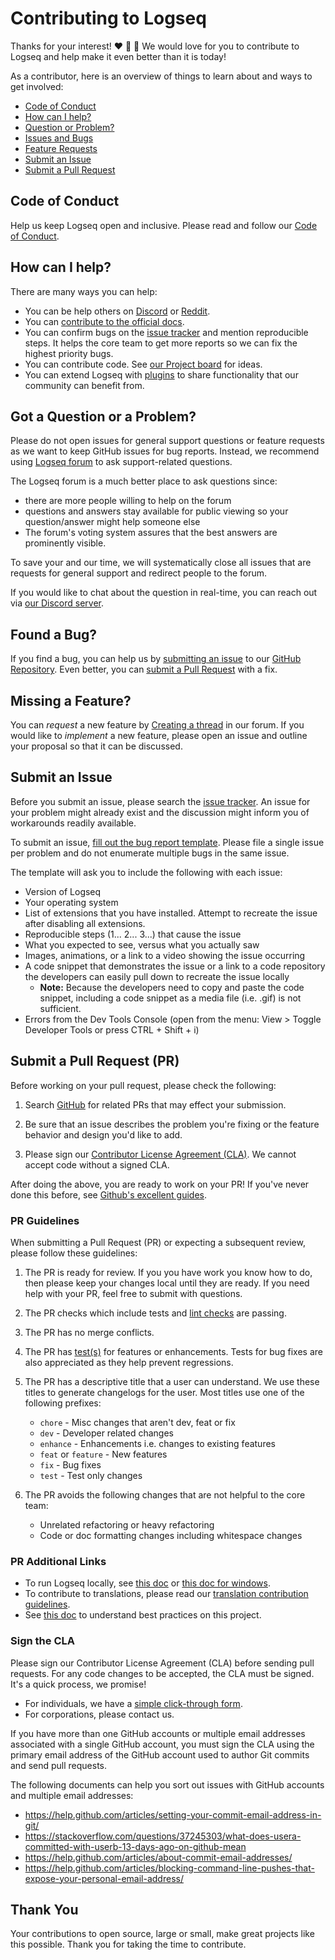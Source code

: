 # Contributing to Logseq

Thanks for your interest! :heart: :man_dancing: :woman_dancing: We would love
for you to contribute to Logseq and help make it even better than it is today!

As a contributor, here is an overview of things to learn about and ways to get involved:

- [Code of Conduct](#coc)
- [How can I help?](#how-can-i-help)
- [Question or Problem?](#question)
- [Issues and Bugs](#issue)
- [Feature Requests](#feature)
- [Submit an Issue](#submit-issue)
- [Submit a Pull Request](#submit-pr)

## <a name="coc"></a> Code of Conduct

Help us keep Logseq open and inclusive.
Please read and follow our [Code of Conduct][coc].

## <a name="how-can-i-help"></a> How can I help?

There are many ways you can help:

- You can be help others on [Discord][discord] or [Reddit](https://www.reddit.com/r/logseq).
- You can [contribute to the official docs](https://github.com/logseq/docs/blob/master/CONTRIBUTING.md).
- You can confirm bugs on the [issue tracker][issue-tracker] and mention reproducible steps. It helps the core team to get more reports so we can fix the highest priority bugs.
- You can contribute code. See [our Project board](https://github.com/orgs/logseq/projects/5/views/1) for ideas.
- You can extend Logseq with [plugins](https://docs.logseq.com/#/page/Plugins) to share functionality that our community can benefit from.

## <a name="question"></a> Got a Question or a Problem?

Please do not open issues for general support questions or feature requests as we want to keep GitHub issues for bug reports.
Instead, we recommend using [Logseq forum][forum] to ask support-related questions.

The Logseq forum is a much better place to ask questions since:

- there are more people willing to help on the forum
- questions and answers stay available for public viewing so your question/answer might help someone else
- The forum's voting system assures that the best answers are prominently visible.

To save your and our time, we will systematically close all issues that are requests for general support and redirect people to the forum.

If you would like to chat about the question in real-time, you can reach out via [our Discord server][discord].

## <a name="issue"></a> Found a Bug?

If you find a bug, you can help us by [submitting an issue](#submit-issue) to our [GitHub Repository][github].
Even better, you can [submit a Pull Request](#submit-pr) with a fix.

## <a name="feature"></a> Missing a Feature?

You can *request* a new feature by [Creating a thread][feature-request] in our forum.
If you would like to *implement* a new feature, please open an issue and outline your proposal so that it can be discussed.

## <a name="submit-issue"></a> Submit an Issue

Before you submit an issue, please search the [issue tracker][issue-tracker]. An issue for your problem might already exist and the discussion might inform you of workarounds readily available.

To submit an issue, [fill out the bug report template][new-issue]. Please file a
single issue per problem and do not enumerate multiple bugs in the same issue.

The template will ask you to include the following with each issue:

- Version of Logseq
- Your operating system
- List of extensions that you have installed. Attempt to recreate the issue after disabling all extensions.
- Reproducible steps (1... 2... 3...) that cause the issue
- What you expected to see, versus what you actually saw
- Images, animations, or a link to a video showing the issue occurring
- A code snippet that demonstrates the issue or a link to a  code repository the developers can easily pull down to recreate the  issue locally
  - **Note:** Because the developers need to copy and paste the code snippet, including a code snippet as a media file (i.e. .gif)  is not sufficient.
- Errors from the Dev Tools Console (open from the menu: View > Toggle Developer Tools or press CTRL + Shift + i)

## <a name="submit-pr"></a> Submit a Pull Request (PR)

Before working on your pull request, please check the following:

1. Search [GitHub][search-pr] for related PRs that may effect your submission.

2. Be sure that an issue describes the problem you're fixing or the feature
behavior and design you'd like to add.

3. Please sign our [Contributor License Agreement (CLA)](#cla). We cannot accept
code without a signed CLA.

After doing the above, you are ready to work on your PR! If you've never done this before, see [Github's excellent guides](https://docs.github.com/en/pull-requests).

### PR Guidelines

When submitting a Pull Request (PR) or expecting a subsequent review, please follow these guidelines:

1. The PR is ready for review. If you you have work you know how to do, then please keep your changes local until they are ready. If you need help with your PR, feel free to submit with questions.

2. The PR checks which include tests and [lint checks](https://github.com/logseq/logseq/blob/master/docs/dev-practices.md#linting) are passing.

3. The PR has no merge conflicts.

4. The PR has [test(s)](https://github.com/logseq/logseq/blob/master/docs/dev-practices.md#testing) for features or enhancements. Tests for bug fixes are also appreciated as they help prevent regressions.

5. The PR has a descriptive title that a user can understand. We use these titles to generate changelogs for the user. Most titles use one of the following prefixes:
   * `chore` - Misc changes that aren't dev, feat or fix
   * `dev` - Developer related changes
   * `enhance` - Enhancements i.e. changes to existing features
   * `feat` or `feature` - New features
   * `fix` - Bug fixes
   * `test` - Test only changes

6. The PR avoids the following changes that are not helpful to the core team:
   * Unrelated refactoring or heavy refactoring
   * Code or doc formatting changes including whitespace changes

### PR Additional Links

* To run Logseq locally, see [this doc](https://github.com/logseq/logseq/blob/master/docs/develop-logseq.md) or [this doc for windows](https://github.com/logseq/logseq/blob/master/docs/develop-logseq-on-windows.md).
* To contribute to translations, please read our [translation contribution guidelines][translations].
* See [this doc](https://github.com/logseq/logseq/blob/master/docs/dev-practices.md) to understand best practices on this project.

### <a name="cla"></a> Sign the CLA

Please sign our Contributor License Agreement (CLA) before sending pull requests. For any code
changes to be accepted, the CLA must be signed. It's a quick process, we promise!

- For individuals, we have a [simple click-through form][individual-cla].
- For corporations, please contact us.

If you have more than one GitHub accounts or multiple email addresses associated with a single GitHub account, you must sign the CLA using the primary email address of the GitHub account used to author Git commits and send pull requests.

The following documents can help you sort out issues with GitHub accounts and multiple email addresses:

- <https://help.github.com/articles/setting-your-commit-email-address-in-git/>
- <https://stackoverflow.com/questions/37245303/what-does-usera-committed-with-userb-13-days-ago-on-github-mean>
- <https://help.github.com/articles/about-commit-email-addresses/>
- <https://help.github.com/articles/blocking-command-line-pushes-that-expose-your-personal-email-address/>

## Thank You

Your contributions to open source, large or small, make great projects like this possible. Thank you for taking the time to contribute.

[coc]: https://github.com/logseq/logseq/blob/master/CODE_OF_CONDUCT.md "Logseq Code Of Conduct"
[translations]: https://github.com/logseq/logseq/blob/master/docs/contributing-to-translations.md "contributing to translations"
[github]: https://github.com/logseq/logseq "Logseq Repo"
[discord]: https://discord.gg/KpN4eHY "Logseq Discord Server"
[individual-cla]: https://cla-assistant.io/logseq/logseq "Individual CLA"
[feature-request]: https://discuss.logseq.com/c/feature-requests/ "Submit Feature Request"
[forum]: https://discuss.logseq.com "Logseq Forum"
[search-pr]: https://github.com/logseq/logseq/pulls "Search open PRs"
[new-issue]: https://github.com/logseq/logseq/issues/new?assignees=&labels=&template=bug_report.yaml "Submit a New issue"
[issue-tracker]: https://github.com/logseq/logseq/issues "Logseq Issue Tracker"
